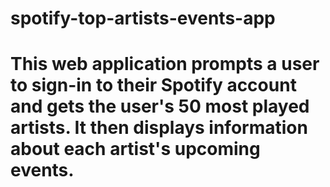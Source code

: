 # spotify-top-artists-events-app
# This web application prompts a user to sign-in to their Spotify account and gets the user's 50 most played artists. It then displays information about each artist's upcoming events.
